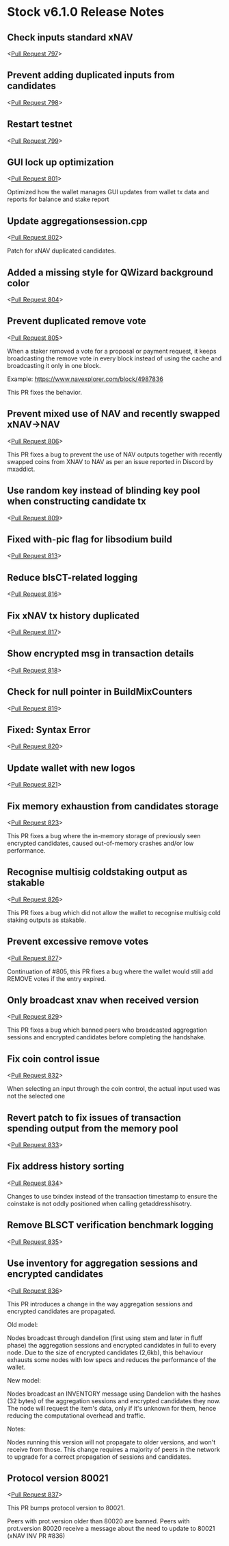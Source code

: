 # Stock v6.1.0 Release Notes

## Check inputs standard xNAV

<[Pull Request 797](https://github.com/stock/stock-core/pull/797)>

## Prevent adding duplicated inputs from candidates

<[Pull Request 798](https://github.com/stock/stock-core/pull/798)>

## Restart testnet

<[Pull Request 799](https://github.com/stock/stock-core/pull/799)>

## GUI lock up optimization

<[Pull Request 801](https://github.com/stock/stock-core/pull/801)>

Optimized how the wallet manages GUI updates from wallet tx data and reports for balance and stake report

## Update aggregationsession.cpp

<[Pull Request 802](https://github.com/stock/stock-core/pull/802)>

Patch for xNAV duplicated candidates.

## Added a missing style for QWizard background color

<[Pull Request 804](https://github.com/stock/stock-core/pull/804)>

## Prevent duplicated remove vote

<[Pull Request 805](https://github.com/stock/stock-core/pull/805)>

When a staker removed a vote for a proposal or payment request, it keeps broadcasting the remove vote in every block instead of using the cache and broadcasting it only in one block.

Example: https://www.navexplorer.com/block/4987836

This PR fixes the behavior.

## Prevent mixed use of NAV and recently swapped xNAV->NAV

<[Pull Request 806](https://github.com/stock/stock-core/pull/806)>

This PR fixes a bug to prevent the use of NAV outputs together with recently swapped coins from XNAV to NAV as per an issue reported in Discord by mxaddict.

## Use random key instead of blinding key pool when constructing candidate tx

<[Pull Request 809](https://github.com/stock/stock-core/pull/809)>

## Fixed with-pic flag for libsodium build

<[Pull Request 813](https://github.com/stock/stock-core/pull/813)>

## Reduce blsCT-related logging

<[Pull Request 816](https://github.com/stock/stock-core/pull/816)>

## Fix xNAV tx history duplicated

<[Pull Request 817](https://github.com/stock/stock-core/pull/817)>

## Show encrypted msg in transaction details

<[Pull Request 818](https://github.com/stock/stock-core/pull/818)>

## Check for null pointer in BuildMixCounters

<[Pull Request 819](https://github.com/stock/stock-core/pull/819)>

## Fixed: Syntax Error

<[Pull Request 820](https://github.com/stock/stock-core/pull/820)>

## Update wallet with new logos

<[Pull Request 821](https://github.com/stock/stock-core/pull/821)>

## Fix memory exhaustion from candidates storage

<[Pull Request 823](https://github.com/stock/stock-core/pull/823)>

This PR fixes a bug where the in-memory storage of previously seen encrypted candidates, caused out-of-memory crashes and/or low performance.

## Recognise multisig coldstaking output as stakable

<[Pull Request 826](https://github.com/stock/stock-core/pull/826)>

This PR fixes a bug which did not allow the wallet to recognise multisig cold staking outputs as stakable.

## Prevent excessive remove votes

<[Pull Request 827](https://github.com/stock/stock-core/pull/827)>

Continuation of #805, this PR fixes a bug where the wallet would still add REMOVE votes if the entry expired.

## Only broadcast xnav when received version

<[Pull Request 829](https://github.com/stock/stock-core/pull/829)>

This PR fixes a bug which banned peers who broadcasted aggregation sessions and encrypted candidates before completing the handshake.

## Fix coin control issue

<[Pull Request 832](https://github.com/stock/stock-core/pull/832)>

When selecting an input through the coin control, the actual input used was not the selected one

## Revert patch to fix issues of transaction spending output from the memory pool

<[Pull Request 833](https://github.com/stock/stock-core/pull/833)>

## Fix address history sorting

<[Pull Request 834](https://github.com/stock/stock-core/pull/834)>

Changes to use txindex instead of the transaction timestamp to ensure the coinstake is not oddly positioned when calling getaddresshisotry.

## Remove BLSCT verification benchmark logging

<[Pull Request 835](https://github.com/stock/stock-core/pull/835)>

## Use inventory for aggregation sessions and encrypted candidates

<[Pull Request 836](https://github.com/stock/stock-core/pull/836)>

This PR introduces a change in the way aggregation sessions and encrypted candidates are propagated.

Old model:

Nodes broadcast through dandelion (first using stem and later in fluff phase) the aggregation sessions and encrypted candidates in full to every node. Due to the size of encrypted candidates (2,6kb), this behaviour exhausts some nodes with low specs and reduces the performance of the wallet.

New model:

Nodes broadcast an INVENTORY message using Dandelion with the hashes (32 bytes) of the aggregation sessions and encrypted candidates they now. The node will request the item's data, only if it's unknown for them, hence reducing the computational overhead and traffic.

Notes:

Nodes running this version will not propagate to older versions, and won't receive from those. This change requires a majority of peers in the network to upgrade for a correct propagation of sessions and candidates.

## Protocol version 80021

<[Pull Request 837](https://github.com/stock/stock-core/pull/837)>

This PR bumps protocol version to 80021.

Peers with prot.version older than 80020 are banned.
Peers with prot.version 80020 receive a message about the need to update to 80021 (xNAV INV PR #836)
